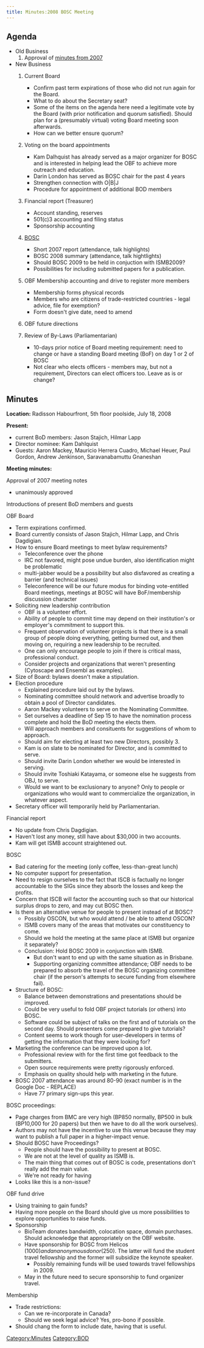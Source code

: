 ```yaml
---
title: Minutes:2008 BOSC Meeting
---
```


Agenda
------

-   Old Business
    1.  Approval of [minutes from
        2007](Minutes:2007_BOSC_Meeting "wikilink")
-   New Business
    1.  Current Board
        -   Confirm past term expirations of those who did not run again
            for the Board.
        -   What to do about the Secretary seat?
        -   Some of the items on the agenda here need a legitimate vote
            by the Board (with prior notification and quorum satisfied).
            Should plan for a (presumably virtual) voting Board meeting
            soon afterwards.
        -   How can we better ensure quorum?

    2.  Voting on the board appointments
        -   Kam Dalhquist has already served as a major organizer for
            BOSC and is interested in helping lead the OBF to achieve
            more outreach and education.
        -   Darin London has served as BOSC chair for the past 4 years
        -   Strengthen connection with O|B|J
        -   Procedure for appointment of additional BOD members

    3.  Financial report (Treasurer)
        -   Account standing, reserves
        -   501(c)3 accounting and filing status
        -   Sponsorship accounting

    4.  [BOSC](BOSC "wikilink")
        -   Short 2007 report (attendance, talk highlights)
        -   BOSC 2008 summary (attendance, talk hightlights)
        -   Should BOSC 2009 to be held in conjuction with ISMB2009?
        -   Possibilities for including submitted papers for
            a publication.

    5.  OBF Membership accounting and drive to register more members
        -   Membership forms physical records
        -   Members who are citizens of trade-restricted countries -
            legal advice, file for exemption?
        -   Form doesn't give date, need to amend

    6.  OBF future directions
    7.  Review of By-Laws (Parliamentarian)
        -   10-days prior notice of Board meeting requirement: need to
            change or have a standing Board meeting (BoF) on day 1 or 2
            of BOSC
        -   Not clear who elects officers - members may, but not a
            requirement, Directors can elect officers too. Leave as is
            or change?

Minutes
-------

**Location:** Radisson Habourfront, 5th floor poolside, July 18, 2008

**Present:**

-   current BoD members: Jason Stajich, Hilmar Lapp
-   Director nominee: Kam Dahlquist
-   Guests: Aaron Mackey, Mauricio Herrera Cuadro, Michael Heuer, Paul
    Gordon, Andrew Jenkinson, Saravanabamuttu Gnaneshan

**Meeting minutes:**

Approval of 2007 meeting notes

-   unanimously approved

Introductions of present BoD members and guests

OBF Board

-   Term expirations confirmed.
-   Board currently consists of Jason Stajich, Hilmar Lapp, and
    Chris Dagdigian.
-   How to ensure Board meetings to meet bylaw requirements?
    -   Teleconference over the phone
    -   IRC not favored, might pose undue burden, also identification
        might be problematic
    -   multi-jabber would be a possibility but also disfavored as
        creating a barrier (and technical issues)
    -   Teleconference will be our future modus for binding
        vote-entitled Board meetings, meetings at BOSC will have
        BoF/membership discussion character
-   Soliciting new leadership contribution
    -   OBF is a volunteer effort.
    -   Ability of people to commit time may depend on their
        institution's or employer's commitment to support this.
    -   Frequent observation of volunteer projects is that there is a
        small group of people doing everything, getting burned out, and
        then moving on, requiring a new leadership to be recruited.
    -   One can only encourage people to join if there is critical mass,
        professional conduct.
    -   Consider projects and organizations that weren't presenting
        (Cytoscape and Ensembl as examples).
-   Size of Board: bylaws doesn't make a stipulation.
-   Election procedure
    -   Explained procedure laid out by the bylaws.
    -   Nominating committee should network and advertise broadly to
        obtain a pool of Director candidates.
    -   Aaron Mackey volunteers to serve on the Nominating Committee.
    -   Set ourselves a deadline of Sep 15 to have the nomination
        process complete and hold the BoD meeting the elects them.
    -   Will approach members and consituents for suggestions of whom
        to approach.
    -   Should aim for electing at least two new Directors, possibly 3.
    -   Kam is on slate to be nominated for Director, and is committed
        to serve.
    -   Should invite Darin London whether we would be interested
        in serving.
    -   Should invite Toshiaki Katayama, or someone else he suggests
        from OBJ, to serve.
    -   Would we want to be exclusionary to anyone? Only to people or
        organizations who would want to commercialize the organization,
        in whatever aspect.
-   Secretary officer will temporarily held by Parliamentarian.

Financial report

-   No update from Chris Dagdigian.
-   Haven't lost any money, still have about $30,000 in two accounts.
-   Kam will get ISMB account straightened out.

BOSC

-   Bad catering for the meeting (only coffee, less-than-great lunch)
-   No computer support for presentation.
-   Need to resign ourselves to the fact that ISCB is factually no
    longer accountable to the SIGs since they absorb the losses and keep
    the profits.
-   Concern that ISCB will factor the accounting such so that our
    historical surplus drops to zero, and may cut BOSC then.
-   Is there an alternative venue for people to present instead of at
    BOSC?
    -   Possibly OSCON, but who would attend / be able to attend OSCON?
    -   ISMB covers many of the areas that motivates our constituency
        to come.
    -   Should we hold the meeting at the same place at ISMB but
        organize it separately?
    -   Conclusion: Hold BOSC 2009 in conjunction with ISMB.
        -   But don't want to end up with the same situation as
            in Brisbane.
        -   Supporting organizing committee attendance; OBF needs to be
            prepared to absorb the travel of the BOSC organizing
            committee chair (if the person's attempts to secure funding
            from elsewhere fail).
-   Structure of BOSC:
    -   Balance between demonstrations and presentations should
        be improved.
    -   Could be very useful to fold OBF project tutorials (or others)
        into BOSC.
    -   Software could be subject of talks on the first and of tutorials
        on the second day. Should presenters come prepared to give
        tutorials?
    -   Content seems to work though for user-developers in terms of
        getting the information that they were looking for?
-   Marketing the conference can be improved upon a lot.
    -   Professional review with for the first time got feedback to
        the submitters.
    -   Open source requirements were pretty rigorously enforced.
    -   Emphasis on quality should help with marketing in the future.
-   BOSC 2007 attendance was around 80-90 (exact number is in the Google
    Doc - REPLACE)
    -   Have 77 primary sign-ups this year.

BOSC proceedings:

-   Page charges from BMC are very high (BP850 normally, BP500 in bulk
    (BP10,000 for 20 papers) but then we have to do all the
    work ourselves).
-   Authors may not have the incentive to use this venue because they
    may want to publish a full paper in a higher-impact venue.
-   Should BOSC have Proceedings?
    -   People should have the possibility to present at BOSC.
    -   We are not at the level of quality as ISMB is.
    -   The main thing that comes out of BOSC is code, presentations
        don't really add the main value.
    -   We're not ready for having
-   Looks like this is a non-issue?

OBF fund drive

-   Using training to gain funds?
-   Having more people on the Board should give us more possibilities to
    explore opportunities to raise funds.
-   Sponsorship
    -   BioTeam donates bandwidth, colocation space, domain purchases.
        Should acknowledge that appropriately on the OBF website.
    -   Have sponsorship for BOSC from Helicos ($1000) and an anonymous
        donor ($250). The latter will fund the student travel fellowship
        and the former will subsidize the keynote speaker.
        -   Possibly remaining funds will be used towards travel
            fellowships in 2009.
    -   May in the future need to secure sponsorship to fund
        organizer travel.

Membership

-   Trade restrictions:
    -   Can we re-incorporate in Canada?
    -   Should we seek legal advice? Yes, pro-bono if possible.
-   Should chang the form to include date, having that is useful.

<Category:Minutes> <Category:BOD>

